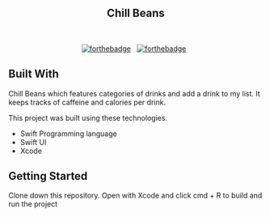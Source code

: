 <h2 align="center">
  Chill Beans
</h2>

<br/>

<center>

[![forthebadge](https://forthebadge.com/images/badges/built-with-love.svg)](https://forthebadge.com) &nbsp;
[![forthebadge](https://forthebadge.com/images/badges/made-with-swift.svg)](https://forthebadge.com) &nbsp;

</center>

## Built With

Chill Beans which features categories of drinks and add a drink to my list. It keeps tracks of caffeine and calories per drink.<br/>

This project was built using these technologies.

- Swift Programming language
- Swift UI
- Xcode

## Getting Started

Clone down this repository. Open with Xcode and click cmd + R to build and run the project

